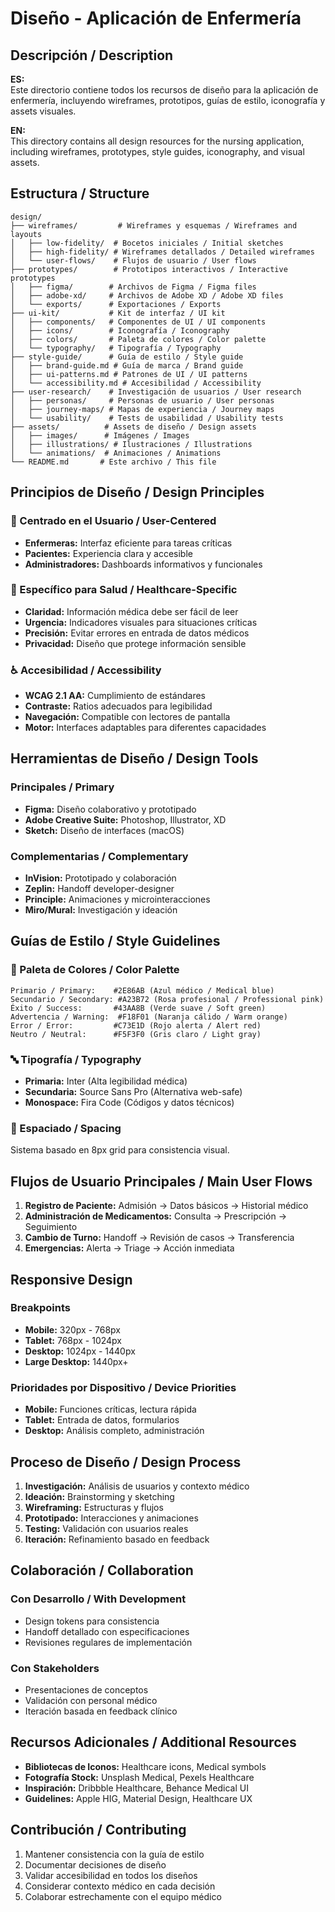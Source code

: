 # Diseño - Aplicación de Enfermería

## Descripción / Description

**ES:**  
Este directorio contiene todos los recursos de diseño para la aplicación de enfermería, incluyendo wireframes, prototipos, guías de estilo, iconografía y assets visuales.

**EN:**  
This directory contains all design resources for the nursing application, including wireframes, prototypes, style guides, iconography, and visual assets.

## Estructura / Structure

```
design/
├── wireframes/         # Wireframes y esquemas / Wireframes and layouts
│   ├── low-fidelity/  # Bocetos iniciales / Initial sketches
│   ├── high-fidelity/ # Wireframes detallados / Detailed wireframes
│   └── user-flows/    # Flujos de usuario / User flows
├── prototypes/        # Prototipos interactivos / Interactive prototypes
│   ├── figma/        # Archivos de Figma / Figma files
│   ├── adobe-xd/     # Archivos de Adobe XD / Adobe XD files
│   └── exports/      # Exportaciones / Exports
├── ui-kit/           # Kit de interfaz / UI kit
│   ├── components/   # Componentes de UI / UI components
│   ├── icons/        # Iconografía / Iconography
│   ├── colors/       # Paleta de colores / Color palette
│   └── typography/   # Tipografía / Typography
├── style-guide/      # Guía de estilo / Style guide
│   ├── brand-guide.md # Guía de marca / Brand guide
│   ├── ui-patterns.md # Patrones de UI / UI patterns
│   └── accessibility.md # Accesibilidad / Accessibility
├── user-research/    # Investigación de usuarios / User research
│   ├── personas/     # Personas de usuario / User personas
│   ├── journey-maps/ # Mapas de experiencia / Journey maps
│   └── usability/    # Tests de usabilidad / Usability tests
├── assets/          # Assets de diseño / Design assets
│   ├── images/      # Imágenes / Images
│   ├── illustrations/ # Ilustraciones / Illustrations
│   └── animations/  # Animaciones / Animations
└── README.md       # Este archivo / This file
```

## Principios de Diseño / Design Principles

### 🎯 Centrado en el Usuario / User-Centered
- **Enfermeras:** Interfaz eficiente para tareas críticas
- **Pacientes:** Experiencia clara y accesible
- **Administradores:** Dashboards informativos y funcionales

### 🏥 Específico para Salud / Healthcare-Specific
- **Claridad:** Información médica debe ser fácil de leer
- **Urgencia:** Indicadores visuales para situaciones críticas
- **Precisión:** Evitar errores en entrada de datos médicos
- **Privacidad:** Diseño que protege información sensible

### ♿ Accesibilidad / Accessibility
- **WCAG 2.1 AA:** Cumplimiento de estándares
- **Contraste:** Ratios adecuados para legibilidad
- **Navegación:** Compatible con lectores de pantalla
- **Motor:** Interfaces adaptables para diferentes capacidades

## Herramientas de Diseño / Design Tools

### Principales / Primary
- **Figma:** Diseño colaborativo y prototipado
- **Adobe Creative Suite:** Photoshop, Illustrator, XD
- **Sketch:** Diseño de interfaces (macOS)

### Complementarias / Complementary
- **InVision:** Prototipado y colaboración
- **Zeplin:** Handoff developer-designer
- **Principle:** Animaciones y microinteracciones
- **Miro/Mural:** Investigación y ideación

## Guías de Estilo / Style Guidelines

### 🎨 Paleta de Colores / Color Palette
```
Primario / Primary:    #2E86AB (Azul médico / Medical blue)
Secundario / Secondary: #A23B72 (Rosa profesional / Professional pink)
Éxito / Success:       #43AA8B (Verde suave / Soft green)
Advertencia / Warning:  #F18F01 (Naranja cálido / Warm orange)
Error / Error:         #C73E1D (Rojo alerta / Alert red)
Neutro / Neutral:      #F5F3F0 (Gris claro / Light gray)
```

### 🔤 Tipografía / Typography
- **Primaria:** Inter (Alta legibilidad médica)
- **Secundaria:** Source Sans Pro (Alternativa web-safe)
- **Monospace:** Fira Code (Códigos y datos técnicos)

### 📐 Espaciado / Spacing
Sistema basado en 8px grid para consistencia visual.

## Flujos de Usuario Principales / Main User Flows

1. **Registro de Paciente:** Admisión → Datos básicos → Historial médico
2. **Administración de Medicamentos:** Consulta → Prescripción → Seguimiento
3. **Cambio de Turno:** Handoff → Revisión de casos → Transferencia
4. **Emergencias:** Alerta → Triage → Acción inmediata

## Responsive Design

### Breakpoints
- **Mobile:** 320px - 768px
- **Tablet:** 768px - 1024px
- **Desktop:** 1024px - 1440px
- **Large Desktop:** 1440px+

### Prioridades por Dispositivo / Device Priorities
- **Mobile:** Funciones críticas, lectura rápida
- **Tablet:** Entrada de datos, formularios
- **Desktop:** Análisis completo, administración

## Proceso de Diseño / Design Process

1. **Investigación:** Análisis de usuarios y contexto médico
2. **Ideación:** Brainstorming y sketching
3. **Wireframing:** Estructuras y flujos
4. **Prototipado:** Interacciones y animaciones
5. **Testing:** Validación con usuarios reales
6. **Iteración:** Refinamiento basado en feedback

## Colaboración / Collaboration

### Con Desarrollo / With Development
- Design tokens para consistencia
- Handoff detallado con especificaciones
- Revisiones regulares de implementación

### Con Stakeholders
- Presentaciones de conceptos
- Validación con personal médico
- Iteración basada en feedback clínico

## Recursos Adicionales / Additional Resources

- **Bibliotecas de Iconos:** Healthcare icons, Medical symbols
- **Fotografía Stock:** Unsplash Medical, Pexels Healthcare
- **Inspiración:** Dribbble Healthcare, Behance Medical UI
- **Guidelines:** Apple HIG, Material Design, Healthcare UX

## Contribución / Contributing

1. Mantener consistencia con la guía de estilo
2. Documentar decisiones de diseño
3. Validar accesibilidad en todos los diseños
4. Considerar contexto médico en cada decisión
5. Colaborar estrechamente con el equipo médico